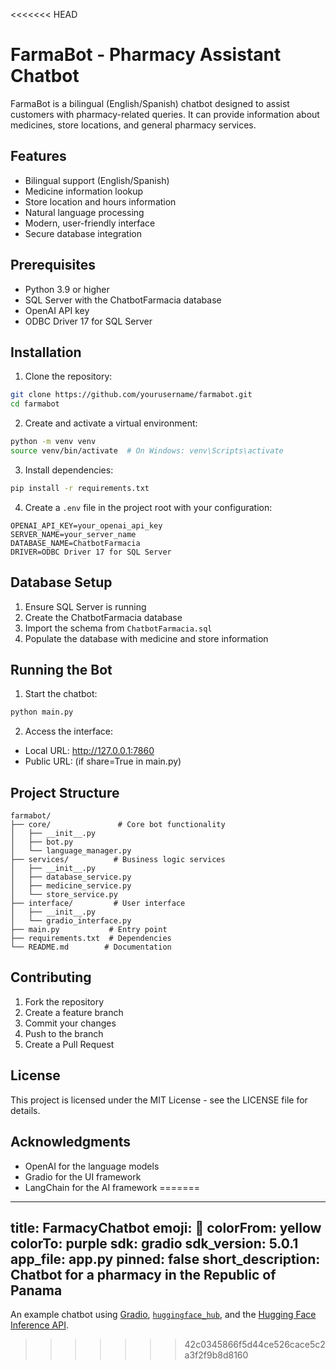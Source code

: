 <<<<<<< HEAD
# FarmaBot - Pharmacy Assistant Chatbot

FarmaBot is a bilingual (English/Spanish) chatbot designed to assist customers with pharmacy-related queries. It can provide information about medicines, store locations, and general pharmacy services.

## Features

- Bilingual support (English/Spanish)
- Medicine information lookup
- Store location and hours information
- Natural language processing
- Modern, user-friendly interface
- Secure database integration

## Prerequisites

- Python 3.9 or higher
- SQL Server with the ChatbotFarmacia database
- OpenAI API key
- ODBC Driver 17 for SQL Server

## Installation

1. Clone the repository:
```bash
git clone https://github.com/yourusername/farmabot.git
cd farmabot
```

2. Create and activate a virtual environment:
```bash
python -m venv venv
source venv/bin/activate  # On Windows: venv\Scripts\activate
```

3. Install dependencies:
```bash
pip install -r requirements.txt
```

4. Create a `.env` file in the project root with your configuration:
```env
OPENAI_API_KEY=your_openai_api_key
SERVER_NAME=your_server_name
DATABASE_NAME=ChatbotFarmacia
DRIVER=ODBC Driver 17 for SQL Server
```

## Database Setup

1. Ensure SQL Server is running
2. Create the ChatbotFarmacia database
3. Import the schema from `ChatbotFarmacia.sql`
4. Populate the database with medicine and store information

## Running the Bot

1. Start the chatbot:
```bash
python main.py
```

2. Access the interface:
- Local URL: http://127.0.0.1:7860
- Public URL: (if share=True in main.py)

## Project Structure

```
farmabot/
├── core/               # Core bot functionality
│   ├── __init__.py
│   ├── bot.py
│   └── language_manager.py
├── services/          # Business logic services
│   ├── __init__.py
│   ├── database_service.py
│   ├── medicine_service.py
│   └── store_service.py
├── interface/         # User interface
│   ├── __init__.py
│   └── gradio_interface.py
├── main.py           # Entry point
├── requirements.txt  # Dependencies
└── README.md        # Documentation
```

## Contributing

1. Fork the repository
2. Create a feature branch
3. Commit your changes
4. Push to the branch
5. Create a Pull Request

## License

This project is licensed under the MIT License - see the LICENSE file for details.

## Acknowledgments

- OpenAI for the language models
- Gradio for the UI framework
- LangChain for the AI framework 
=======
---
title: FarmacyChatbot
emoji: 💬
colorFrom: yellow
colorTo: purple
sdk: gradio
sdk_version: 5.0.1
app_file: app.py
pinned: false
short_description: Chatbot for a pharmacy in the Republic of Panama
---

An example chatbot using [Gradio](https://gradio.app), [`huggingface_hub`](https://huggingface.co/docs/huggingface_hub/v0.22.2/en/index), and the [Hugging Face Inference API](https://huggingface.co/docs/api-inference/index).
>>>>>>> 42c0345866f5d44ce526cace5c2a3f2f9b8d8160
